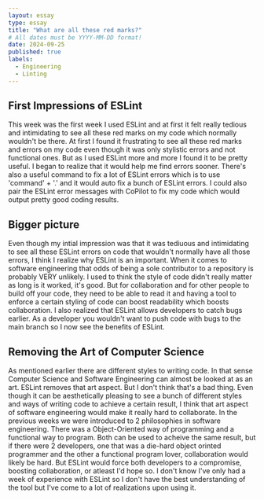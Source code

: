 ```yaml
---
layout: essay
type: essay
title: "What are all these red marks?"
# All dates must be YYYY-MM-DD format!
date: 2024-09-25
published: true
labels:
  - Engineering
  - Linting
---
```


## First Impressions of ESLint
This week was the first week I used ESLint and at first it felt really tedious and intimidating to see all these red marks on my code which normally wouldn't be there. At first I found it frustrating to see all these red marks and errors on my code even though it was only stylistic errors and not functional ones. But as I used ESLint more and more I found it to be pretty useful. I began to realize that it would help me find errors sooner. There's also a useful command to fix a lot of ESLint errors which is to use 'command' + '.' and it would auto fix a bunch of ESLint errors. I could also pair the ESLint error messages with CoPilot to fix my code which would output pretty good coding results. 

## Bigger picture 
Even though my intial impression was that it was tediuous and intimidating to see all these ESLint errors on code that wouldn't normally have all those errors, I think I realize why ESLint is an important. When it comes to software engineering that odds of being a sole contributor to a repository is probably VERY unlikely. I used to think the style of code didn't really matter as long is it worked, it's good. But for collaboration and for other people to build off your code, they need to be able to read it and having a tool to enforce a certain styling of code can boost readability which boosts collaboration. I also realized that ESLint allows developers to catch bugs earlier. As a developer you wouldn't want to push code with bugs to the main branch so I now see the benefits of ESLint. 

## Removing the Art of Computer Science
As mentioned earlier there are different styles to writing code. In that sense Computer Science and Software Engineering can almost be looked at as an art. ESLint removes that art aspect. But I don't think that's a bad thing. Even though it can be aesthetically pleasing to see a bunch of different styles and ways of writing code to achieve a certain result, I think that art aspect of software engineering would make it really hard to collaborate. In the previous weeks we were introduced to 2 philosophies in software engineering. There was a Object-Oriented way of programming and a functional way to program. Both can be used to acheive the same result, but if there were 2 developers, one that was a die-hard object orinted programmer and the other a functional program lover, collaboration would likely be hard. But ESLint would force both developers to a compromise, boosting collaboration, or atleast I'd hope so. I don't know I've only had a week of experience with ESLint so I don't have the best understanding of the tool but I've come to a lot of realizations upon using it. 







